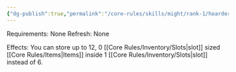 ```yaml
---
{"dg-publish":true,"permalink":"/core-rules/skills/might/rank-1/hoarder/"}
---
```


Requirements: None
Refresh: None

Effects:
You can store up to 12, 0 [[Core Rules/Inventory/Slots\|slot]] sized [[Core Rules/Items\|Items]] inside 1 [[Core Rules/Inventory/Slots\|slot]] instead of 6.